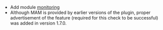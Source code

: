 * Add module [monitoring](https://www.igniterealtime.org/projects/openfire/plugins.jsp)
* Although MAM is provided by earlier versions of the plugin, proper advertisement of the feature (required for this check to be successful) was added in version 1.7.0.
